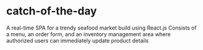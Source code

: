 # catch-of-the-day
A real-time SPA for a trendy seafood market build using React.js
Consists of a menu, an order form, and an inventory management area where authorized users can immediately update product details
